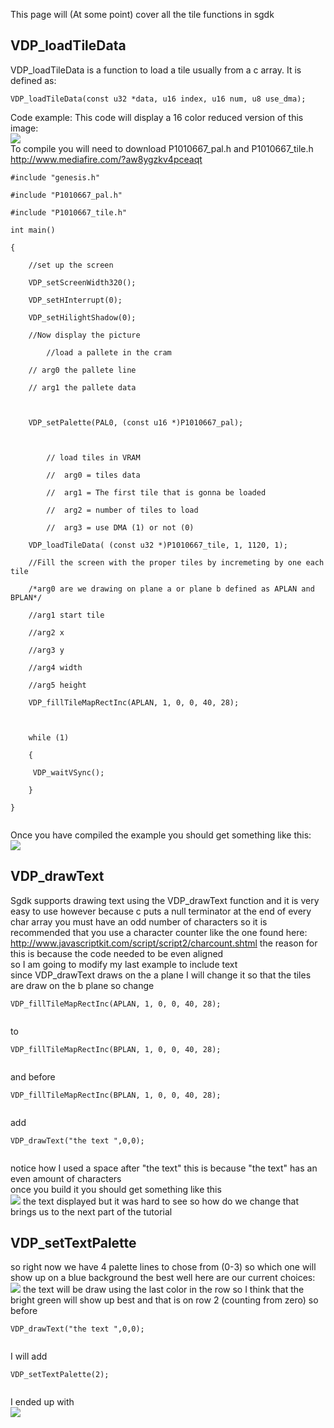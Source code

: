 This page will (At some point) cover all the tile functions in sgdk

## VDP\_loadTileData ##
VDP\_loadTileData is a function to load a tile usually from a c array.
It is defined as:
```
VDP_loadTileData(const u32 *data, u16 index, u16 num, u8 use_dma);
```
Code example:
This code will display a 16 color reduced version of this image:<br>
<img src='http://imageshack.us/m/864/6267/p1010667fixed.png' />
<br>
To compile you will need to download P1010667_pal.h and P1010667_tile.h<br>
<a href='http://www.mediafire.com/?aw8ygzkv4pceaqt'>http://www.mediafire.com/?aw8ygzkv4pceaqt</a>
<pre><code>#include "genesis.h"<br>
#include "P1010667_pal.h"<br>
#include "P1010667_tile.h"<br>
int main()<br>
{<br>
    //set up the screen<br>
    VDP_setScreenWidth320();<br>
    VDP_setHInterrupt(0);<br>
    VDP_setHilightShadow(0);<br>
    //Now display the picture<br>
    	//load a pallete in the cram<br>
	// arg0 the pallete line<br>
	// arg1 the pallete data<br>
<br>
    VDP_setPalette(PAL0, (const u16 *)P1010667_pal);<br>
<br>
        // load tiles in VRAM<br>
        //  arg0 = tiles data<br>
        //  arg1 = The first tile that is gonna be loaded<br>
        //  arg2 = number of tiles to load<br>
        //  arg3 = use DMA (1) or not (0)<br>
    VDP_loadTileData( (const u32 *)P1010667_tile, 1, 1120, 1);<br>
    //Fill the screen with the proper tiles by incremeting by one each tile<br>
    /*arg0 are we drawing on plane a or plane b defined as APLAN and BPLAN*/<br>
    //arg1 start tile<br>
    //arg2 x<br>
    //arg3 y<br>
    //arg4 width<br>
    //arg5 height<br>
    VDP_fillTileMapRectInc(APLAN, 1, 0, 0, 40, 28);<br>
<br>
    while (1)<br>
    {<br>
     VDP_waitVSync();<br>
    }<br>
}<br>
</code></pre>
Once you have compiled the example you should get something like this:<br>
<img src='http://img813.imageshack.us/img813/8813/kegafusionpicture.png' />
<h2>VDP_drawText</h2>
Sgdk supports drawing text using the VDP_drawText function and it is very easy to use however because c puts a null terminator at the end of every char array you must have an odd number of characters so it is recommended that you use a character counter like the one found here: <a href='http://www.javascriptkit.com/script/script2/charcount.shtml'>http://www.javascriptkit.com/script/script2/charcount.shtml</a>
the reason for this is because the code needed to be even aligned<br>
so I am going to modify my last example to include text<br>
since VDP_drawText draws on the a plane I will change it so that the tiles are draw on the b plane so change<br>
<pre><code>VDP_fillTileMapRectInc(APLAN, 1, 0, 0, 40, 28);<br>
</code></pre>
to<br>
<pre><code>VDP_fillTileMapRectInc(BPLAN, 1, 0, 0, 40, 28);<br>
</code></pre>
and before<br>
<pre><code>VDP_fillTileMapRectInc(BPLAN, 1, 0, 0, 40, 28);<br>
</code></pre>
add<br>
<pre><code>VDP_drawText("the text ",0,0);<br>
</code></pre>
notice how I used a space after "the text" this is because "the text" has an even amount of characters<br>
once you build it you should get something like this<br>
<img src='http://s7.postimage.org/94wn40o61/the_text.png' />
the text displayed but it was hard to see so how do we change that brings us to the next part of the tutorial<br>
<h2>VDP_setTextPalette</h2>
so right now we have 4 palette lines to chose from (0-3) so which one will show up on a blue background the best well here are our current choices:<br>
<img src='http://s18.postimage.org/euxvh8lc7/color_choices.png' />
the text will be draw using the last color in the row so I think that the bright green will show up best and that is on row 2 (counting from zero) so before<br>
<pre><code>VDP_drawText("the text ",0,0);<br>
</code></pre>
I will add<br>
<pre><code>VDP_setTextPalette(2);<br>
</code></pre>
I ended up with<br>
<img src='http://s14.postimage.org/hueff7qhr/green_text.png' />